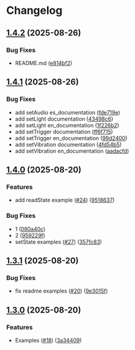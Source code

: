 # Changelog

## [1.4.2](https://github.com/amerca9664/jsDualsense/compare/v1.4.1...v1.4.2) (2025-08-26)


### Bug Fixes

* README.md ([e814bf2](https://github.com/amerca9664/jsDualsense/commit/e814bf2311db71736e3653a3e672f9b440e58e5e))

## [1.4.1](https://github.com/amerca9664/jsDualsense/compare/v1.4.0...v1.4.1) (2025-08-26)


### Bug Fixes

* add setAudio es_documentation ([fde719e](https://github.com/amerca9664/jsDualsense/commit/fde719ef41a033d57b4cf772a93ef8f9381910be))
* add setLight documentation ([43498c6](https://github.com/amerca9664/jsDualsense/commit/43498c69b71cc752db66fea4e772d3c637d31e79))
* add setLight en_documentation ([1f226b2](https://github.com/amerca9664/jsDualsense/commit/1f226b2fbf0bd6b58c9fa1d213147d3f49830678))
* add setTrigger documentation ([ff6f715](https://github.com/amerca9664/jsDualsense/commit/ff6f7158d618df880b84b948e8e91ee9087f939f))
* add setTrigger en_documentation ([99d2400](https://github.com/amerca9664/jsDualsense/commit/99d2400150c626061912144a0a153afdb23c2a44))
* add setVibration documentation ([4fd54b5](https://github.com/amerca9664/jsDualsense/commit/4fd54b5ee5bc55eeacdaafdc5f8ee9b85cf72660))
* add setVibration en_documentation ([aadacfd](https://github.com/amerca9664/jsDualsense/commit/aadacfd31887245e346c069fa8d375529fec816b))

## [1.4.0](https://github.com/amerca9664/jsDualsense/compare/v1.3.1...v1.4.0) (2025-08-20)


### Features

* add readState example ([#24](https://github.com/amerca9664/jsDualsense/issues/24)) ([9518637](https://github.com/amerca9664/jsDualsense/commit/95186376eceb4b4391ad118307b1fa67861fcbaf))


### Bug Fixes

* 1 ([080a40c](https://github.com/amerca9664/jsDualsense/commit/080a40c5062fba4fbae4476fd94dfcc016879cf4))
* 2 ([959229f](https://github.com/amerca9664/jsDualsense/commit/959229f3364b8fc94b41999a913cf53fb08a3246))
* setState examples ([#27](https://github.com/amerca9664/jsDualsense/issues/27)) ([357fc83](https://github.com/amerca9664/jsDualsense/commit/357fc837381be079426062e280fd5ef761a09a2d))

## [1.3.1](https://github.com/amerca9664/jsDualsense/compare/v1.3.0...v1.3.1) (2025-08-20)


### Bug Fixes

* fix readme examples ([#20](https://github.com/amerca9664/jsDualsense/issues/20)) ([9e3015f](https://github.com/amerca9664/jsDualsense/commit/9e3015fa9d84ebe50a9ada774e1e2af29d358828))

## [1.3.0](https://github.com/amerca9664/jsDualsense/compare/v1.2.1...v1.3.0) (2025-08-20)


### Features

* Examples ([#18](https://github.com/amerca9664/jsDualsense/issues/18)) ([3a34409](https://github.com/amerca9664/jsDualsense/commit/3a34409ba6c3b11604f2ca41b23fafd44f5e5ac5))

